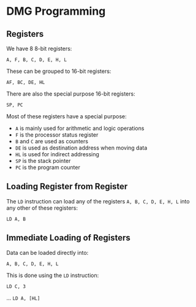 # DMG Programming

## Registers

We have 8 8-bit registers:

`A, F, B, C, D, E, H, L`

These can be grouped to 16-bit registers:

`AF, BC, DE, HL`

There are also the special purpose 16-bit registers:

`SP, PC`

Most of these registers have a special purpose:

* `A` is mainly used for arithmetic and logic operations
* `F` is the processor status register
* `B` and `C` are used as counters
* `DE` is used as destination address when moving data
* `HL` is used for indirect addressing
* `SP` is the stack pointer
* `PC` is the program counter

## Loading Register from Register

The `LD` instruction can load any of the registers `A, B, C, D, E, H, L`
into any other of these registers:

```assembly
LD A, B
```

## Immediate Loading of Registers

Data can be loaded directly into:

`A, B, C, D, E, H, L`

This is done using the `LD` instruction:

`LD C, 3`

...
`LD A, [HL]`
